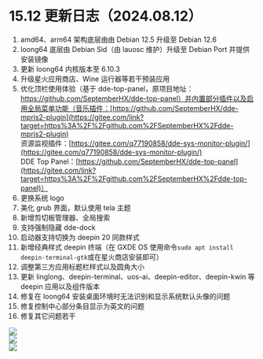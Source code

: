 # 15.12 更新日志（2024.08.12）

1. amd64、arm64 架构底层由由 Debian 12.5 升级至 Debian 12.6  
2. loong64 底层由 Debian Sid（由 lauosc 维护）升级至 Debian Port 并提供安装镜像  
3. 更新 loong64 内核版本至 6.10.3  
4. 升级星火应用商店、Wine 运行器等若干预装应用  
5. 优化顶栏使用体验（基于 dde-top-panel，原项目地址：https://github.com/SeptemberHX/dde-top-panel）并内置部分插件以及启用全局菜单功能（音乐插件：[https://github.com/SeptemberHX/dde-mpris2-plugin](https://gitee.com/link?target=https%3A%2F%2Fgithub.com%2FSeptemberHX%2Fdde-mpris2-plugin)  
   资源监视插件：[https://gitee.com/q77190858/dde-sys-monitor-plugin/](https://gitee.com/q77190858/dde-sys-monitor-plugin/)  
   DDE Top Panel：[https://github.com/SeptemberHX/dde-top-panel](https://gitee.com/link?target=https%3A%2F%2Fgithub.com%2FSeptemberHX%2Fdde-top-panel)）  
6. 更换系统 logo  
7. 美化 grub 界面，默认使用 tela 主题  
8. 新增剪切板管理器、全局搜索  
9. 支持强制隐藏 dde-dock  
10. 启动器支持切换为 deepin 20 同款样式  
11. 新增经典样式 deepin 终端（在 GXDE OS 使用命令`sudo apt install deepin-terminal-gtk`或在星火商店安装即可）  
12. 调整第三方应用标题栏样式以及圆角大小  
13. 更新 linglong、deepin-terminal、uos-ai、deepin-editor、deepin-kwin 等 deepin 应用以及组件版本  
14. 修复在 loong64 安装桌面环境时无法识别和显示系统默认头像的问题  
15. 修复控制中心部分条目显示为英文的问题  
16. 修复其它问题若干  

![](/news/15.12/1.jpg)  
![](/news/15.12/2.jpg)  
![](/news/15.12/3.jpg)  